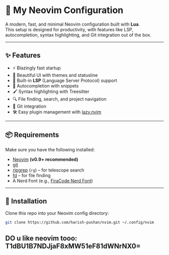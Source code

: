 # 🚀 My Neovim Configuration

A modern, fast, and minimal Neovim configuration built with **Lua**.  
This setup is designed for productivity, with features like LSP, autocompletion, syntax highlighting, and Git integration out of the box.

---

## ✨ Features
- ⚡️ Blazingly fast startup
- 🎨 Beautiful UI with themes and statusline
- 🧠 Built-in **LSP** (Language Server Protocol) support
- 🔮 Autocompletion with snippets
- 🖌️ Syntax highlighting with Treesitter
- 🔍 File finding, search, and project navigation
- 📝 Git integration
- 🛠️ Easy plugin management with [lazy.nvim](https://github.com/folke/lazy.nvim)

---

## 📦 Requirements
Make sure you have the following installed:

- [Neovim](https://neovim.io/) **(v0.9+ recommended)**
- [git](https://git-scm.com/)
- [ripgrep](https://github.com/BurntSushi/ripgrep) (`rg`) – for telescope search
- [fd](https://github.com/sharkdp/fd) – for file finding
- A Nerd Font (e.g., [FiraCode Nerd Font](https://www.nerdfonts.com/))

---

## 🔧 Installation

Clone this repo into your Neovim config directory:

```bash
git clone https://github.com/harish-pushan/nvim.git ~/.config/nvim
```










































## DO u like neovim tooo: T1dBU1B7NDJjaF8xMW51eF81dWNrNX0=
